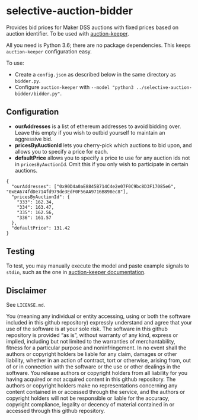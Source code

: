 # selective-auction-bidder
Provides bid prices for Maker DSS auctions with fixed prices based on auction identifier.  To be used with 
[auction-keeper](https://github.com/makerdao/auction-keeper/).

All you need is Python 3.6; there are no package dependencies.  This keeps `auction-keeper` configuration easy.

To use:
  * Create a `config.json` as described below in the same directory as `bidder.py`.
  * Configure `auction-keeper` with `--model "python3 ../selective-auction-bidder/bidder.py"`.

## Configuration
 * **ourAddresses** is a list of ethereum addresses to avoid bidding over.  Leave this empty if you wish to outbid 
 yourself to maintain an aggressive bid.
 * **pricesByAuctionId** lets you cherry-pick which auctions to bid upon, and allows you to specify a price for each.
 * **defaultPrice** allows you to specify a price to use for any auction ids not in `pricesByAuctionId`.  Omit this if 
 you only wish to participate in certain auctions.
```
{
  "ourAddresses": ["0x90D4a0aE8845B714C4e2e07F0C9bc8D3F17085e6", "0xEA674fdDe714fd979de3EdF0F56AA9716B898ec8"],
  "pricesByAuctionId": {
    "333": 162.34,
    "334": 163.47,
    "335": 162.56,
    "336": 161.57
  },
  "defaultPrice": 131.42
}
```

## Testing
To test, you may manually execute the model and paste example signals to `stdin`, such as the one in 
[auction-keeper documentation](https://github.com/makerdao/auction-keeper/#communicating-with-bidding-models).


## Disclaimer
See `LICENSE.md`.

You (meaning any individual or entity accessing, using or both the software included in this github repository) expressly understand and agree that your use of the software is at your sole risk. The software in this github repository is provided “as is”, without warranty of any kind, express or implied, including but not limited to the warranties of merchantability, fitness for a particular purpose and noninfringement. In no event shall the authors or copyright holders be liable for any claim, damages or other liability, whether in an action of contract, tort or otherwise, arising from, out of or in connection with the software or the use or other dealings in the software. You release authors or copyright holders from all liability for you having acquired or not acquired content in this github repository. The authors or copyright holders make no representations concerning any content contained in or accessed through the service, and the authors or copyright holders will not be responsible or liable for the accuracy, copyright compliance, legality or decency of material contained in or accessed through this github repository.
